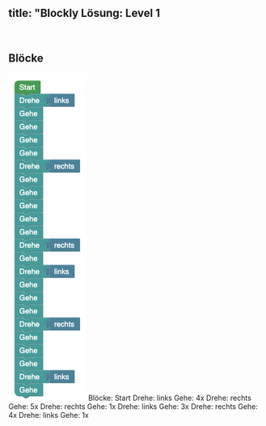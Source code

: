 title: "Blockly Lösung: Level 1 
---
​
## Blöcke
![solution](doc/produs_unterlagen/solution/blockly/img/loesung_level_2.png)
​Blöcke:
Start
Drehe: links
Gehe: 4x
Drehe: rechts
Gehe: 5x
Drehe: rechts
Gehe: 1x
Drehe: links
Gehe: 3x
Drehe: rechts
Gehe: 4x
Drehe: links
Gehe: 1x